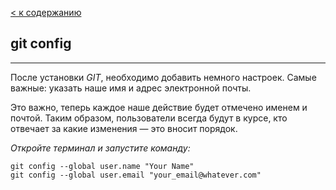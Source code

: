 [< к содержанию](./readme.md)

## git config
---

После установки *GIT*, необходимо добавить немного настроек. Самые важные: указать наше имя и адрес электронной почты.

 Это важно, теперь каждое наше действие будет отмечено именем и почтой. Таким образом, пользователи всегда будут в курсе, кто отвечает за какие изменения — это вносит порядок.

*Откройте терминал и запустите команду:*
```bash=
git config --global user.name "Your Name"
git config --global user.email "your_email@whatever.com"
```